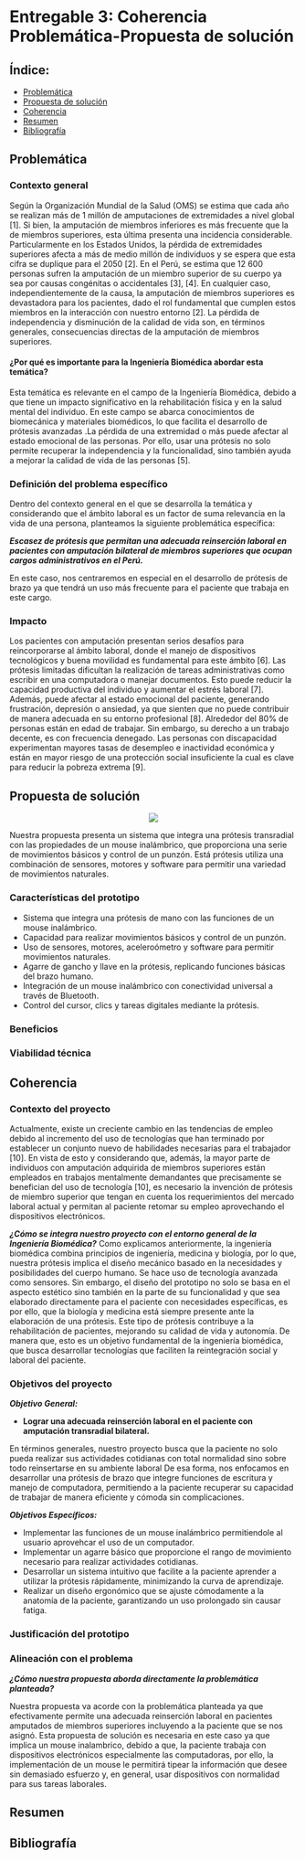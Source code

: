 # Entregable 3: Coherencia Problemática-Propuesta de solución
## Índice:
- [Problemática](https://github.com/micaelaacc/Proyecto_FunBio/blob/main/Entregables/E3.md#problem%C3%A1tica)
- [Propuesta de solución](https://github.com/micaelaacc/Proyecto_FunBio/blob/main/Entregables/E3.md#propuesta-de-soluci%C3%B3n)
- [Coherencia](https://github.com/micaelaacc/Proyecto_FunBio/blob/main/Entregables/E3.md#coherencia)
- [Resumen](https://github.com/micaelaacc/Proyecto_FunBio/blob/main/Entregables/E3.md#resumen)
- [Bibliografía](https://github.com/micaelaacc/Proyecto_FunBio/blob/main/Entregables/E3.md#bibliograf%C3%ADa)

## Problemática
### Contexto general
Según la Organización Mundial de la Salud (OMS) se estima que cada año se realizan más de 1 millón de amputaciones de extremidades a nivel global [1]. Si bien, la amputación de miembros inferiores es más frecuente que la de miembros superiores, esta última presenta una incidencia considerable. Particularmente en los Estados Unidos, la pérdida de extremidades superiores afecta a más de medio millón de individuos y se espera que esta cifra se duplique para el 2050 [2]. En el Perú, se estima que 12 600 personas sufren la amputación de un miembro superior de su cuerpo ya sea por causas congénitas o accidentales [3], [4]. En cualquier caso, independientemente de la causa, la amputación de miembros superiores es devastadora para los pacientes, dado el rol fundamental que cumplen estos miembros en la interacción con nuestro entorno [2]. La pérdida de independencia y disminución de la calidad de vida son, en términos generales, consecuencias directas de la amputación de miembros superiores.

#### **¿Por qué es importante para la Ingeniería Biomédica abordar esta temática?**
Esta temática es relevante en el campo de la Ingeniería Biomédica, debido a que tiene un impacto significativo en la rehabilitación física y en la salud mental del individuo. En este campo se abarca conocimientos de biomecánica y materiales biomédicos, lo que facilita el desarrollo de prótesis avanzadas .La pérdida de una extremidad o más puede afectar al estado emocional de las personas. Por ello, usar una prótesis no solo permite recuperar la independencia y la funcionalidad, sino también ayuda a mejorar la calidad de vida de las personas [5].

### Definición del problema específico
Dentro del contexto general en el que se desarrolla la temática y considerando que el ámbito laboral es un factor de suma relevancia en la vida de una persona, planteamos la siguiente problemática específica:

***Escasez de prótesis que permitan una adecuada reinserción laboral en pacientes con amputación bilateral de miembros superiores que ocupan cargos administrativos en el Perú.***

En este caso, nos centraremos en especial en el desarrollo de prótesis de brazo ya que tendrá un uso más frecuente para el paciente que trabaja en este cargo.

### Impacto
Los pacientes con amputación presentan serios desafíos para reincorporarse al ámbito laboral, donde el manejo de dispositivos tecnológicos y buena movilidad es fundamental para este ámbito [6]. 
Las prótesis limitadas dificultan la realización de tareas administrativas como escribir en una computadora o manejar documentos. Esto puede reducir la capacidad productiva del individuo y aumentar el estrés laboral [7].
Además, puede afectar al estado emocional del paciente, generando frustración, depresión o ansiedad, ya que sienten que no puede contribuir de manera adecuada en su entorno profesional [8].
Alrededor del 80% de personas están en edad de trabajar. Sin embargo, su derecho a un trabajo decente, es con frecuencia denegado. Las personas con discapacidad experimentan mayores tasas de desempleo e inactividad económica y están en mayor riesgo de una protección social insuficiente la cual es clave para reducir la pobreza extrema [9].


## Propuesta de solución

<p align="center">
  <img src="https://github.com/micaelaacc/Proyecto_FunBio/blob/043cb3cd1414961df2649956ee882042df3b508e/Im%C3%A1genes/PropuestaDeSoluci%C3%B3n.png">
</p>
Nuestra propuesta presenta un sistema que integra una prótesis transradial con las propiedades de un mouse inalámbrico, que proporciona una serie de movimientos básicos y control de un punzón. Está prótesis utiliza una combinación de sensores, motores y software para permitir una variedad de movimientos naturales.

### Características del prototipo
- Sistema que integra una prótesis de mano con las funciones de un mouse inalámbrico.
- Capacidad para realizar movimientos básicos y control de un punzón.
- Uso de sensores, motores, aceleroómetro y software para permitir movimientos naturales.
- Agarre de gancho y llave en la prótesis, replicando funciones básicas del brazo humano.
- Integración de un mouse inalámbrico con conectividad universal a través de Bluetooth.
- Control del cursor, clics y tareas digitales mediante la prótesis.

### Beneficios

### Viabilidad técnica

## Coherencia 
### Contexto del proyecto
Actualmente, existe un creciente cambio en las tendencias de empleo debido al incremento del uso de tecnologías que han terminado por establecer un conjunto nuevo de habilidades necesarias para el trabajador [10]. En vista de esto y considerando que, además, la mayor parte de individuos con amputación adquirida de miembros superiores están empleados en trabajos mentalmente demandantes que precisamente se benefician del uso de tecnología [10], es necesario la invención de prótesis de miembro superior que tengan en cuenta los requerimientos del mercado laboral actual y permitan al paciente retomar su empleo aprovechando el dispositivos electrónicos.

***¿Cómo se integra nuestro proyecto con el entorno general de la Ingeniería Biomédica?***
Como explicamos anteriormente, la ingeniería biomédica combina principios de ingeniería, medicina y biología, por lo que, nuestra prótesis implica el diseño mecánico basado en la necesidades y posibilidades del cuerpo humano. Se hace uso de tecnología avanzada como sensores. Sin embargo, el diseño del prototipo no solo se basa en el aspecto estético sino también en la parte de su funcionalidad y que sea elaborado directamente para el paciente con necesidades específicas, es por ello, que la biología y medicina está siempre presente ante la elaboración de una prótesis. Este tipo de prótesis contribuye a la rehabilitación de pacientes, mejorando su calidad de vida y autonomía. De manera que, esto es un objetivo fundamental de la ingeniería biomédica, que busca desarrollar tecnologías que faciliten la reintegración social y laboral del paciente.


### Objetivos del proyecto
***Objetivo General:***
- **Lograr una adecuada reinserción laboral en el paciente con amputación transradial bilateral.**


En términos generales, nuestro proyecto busca que la paciente no solo pueda realizar sus actividades cotidianas con total normalidad sino sobre todo reinsertarse en su ambiente laboral De esa forma, nos enfocamos en desarrollar una prótesis de brazo que integre funciones de escritura y manejo de computadora, permitiendo a la paciente recuperar su capacidad de trabajar de manera eficiente y cómoda sin complicaciones.


***Objetivos Específicos:***
- Implementar las funciones de un mouse inalámbrico permitiendole al usuario aprovehcar el uso de un computador.
- Implementar un agarre básico que proporcione el rango de movimiento necesario para realizar actividades cotidianas.
- Desarrollar un sistema intuitivo que facilite a la paciente aprender a utilizar la prótesis rápidamente, minimizando la curva de aprendizaje.
- Realizar un diseño ergonómico que se ajuste cómodamente a la anatomía de la paciente, garantizando un uso prolongado sin causar fatiga.
  
### Justificación del prototipo

### Alineación con el problema
***¿Cómo nuestra propuesta aborda directamente la problemática planteada?***

Nuestra propuesta va acorde con la problemática planteada ya que efectivamente permite una adecuada reinserción laboral en pacientes amputados de miembros superiores incluyendo a la paciente que se nos asignó. Esta propuesta de solución es necesaria en este caso ya que implica un mouse inalambrico, debido a que, la paciente trabaja con dispositivos electrónicos especialmente las computadoras, por ello, la implementación de un mouse le permitirá tipear la información que desee sin demasiado esfuerzo y, en general, usar dispositivos con normalidad para sus tareas laborales. 


## Resumen

## Bibliografía
